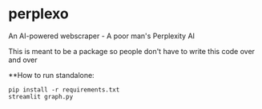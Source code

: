 # perplexo
An AI-powered webscraper - A poor man's Perplexity AI

This is meant to be a package so people don't have to write this code over and over

**How to run standalone:
```
pip install -r requirements.txt
streamlit graph.py
```